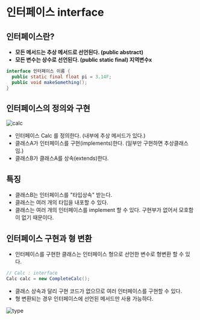# 인터페이스 interface

## 인터페이스란?

- **모든 메서드는 추상 메서드로 선언된다. (public abstract)**
- **모든 변수는 상수로 선언된다. (public static final) 지역변수x**

```java
interface 인터페이스 이름 {
  public static final float pi = 3.14F;
  public void makeSomething();
}
```



## 인터페이스의 정의와 구현

![calc](https://gitlab.com/easyspubjava/javacoursework/-/raw/master/Chapter3/3-11/img/calc.png)

- 인터페이스 Calc 를 정의한다. (내부에 추상 메서드가 있다.)
- 클래스A가 인터페이스를 구현(implements)한다. (일부만 구현하면 추상클래스임.)
- 클래스B가 클래스A를 상속(extends)한다.



## 특징

- 클래스B는 인터페이스를 "타입상속" 받는다.
- 클래스는 여러 개의 타입을 내포할 수 있다. 
- 클래스는 여러 개의 인터페이스를 implement 할 수 있다. 구현부가 없어서 모호함이 없기 때문이다.



## 인터페이스 구현과 형 변환

- 인터페이스를 구현한 클래스는 인터페이스 형으로 선언한 변수로 형변환 할 수 있다.

```java
// Calc : interface
Calc calc = new CompleteCalc();
```

- 클래스 상속과 달리 구현 코드가 없으므로 여러 인터페이스를 구현할 수 있다.
- 형 변환되는 경우 인터페이스에 선언된 메서드만 사용 가능하다.



![type](https://gitlab.com/easyspubjava/javacoursework/-/raw/master/Chapter3/3-11/img/type.png)
